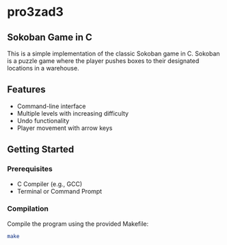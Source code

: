 # pro3zad3

## Sokoban Game in C

This is a simple implementation of the classic Sokoban game in C. Sokoban is a puzzle game where the player pushes boxes to their designated locations in a warehouse.

## Features
- Command-line interface
- Multiple levels with increasing difficulty
- Undo functionality
- Player movement with arrow keys

## Getting Started

### Prerequisites
- C Compiler (e.g., GCC)
- Terminal or Command Prompt

### Compilation
Compile the program using the provided Makefile:
```bash
make
